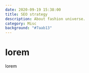 ```yaml
---
date: 2020-09-19 15:38:00
title: SEO strategy
description: About fashion universe.
category: Misc
background: "#7aab13"
---
```


# lorem

lorem